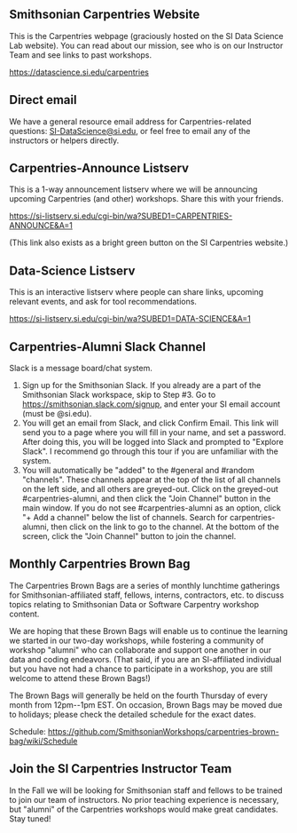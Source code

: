 Smithsonian Carpentries Website
-------------------------------

This is the Carpentries webpage (graciously hosted on the SI Data Science Lab website). You can read about our mission, see who is on our Instructor Team and see links to past workshops.

https://datascience.si.edu/carpentries

Direct email
------------

We have a general resource email address for Carpentries-related questions: SI-DataScience@si.edu, or feel free to email any of the instructors or helpers directly.

Carpentries-Announce Listserv
-----------------------------

This is a 1-way announcement listserv where we will be announcing upcoming Carpentries (and other) workshops. Share this with your friends.

https://si-listserv.si.edu/cgi-bin/wa?SUBED1=CARPENTRIES-ANNOUNCE&A=1

(This link also exists as a bright green button on the SI Carpentries website.)

Data-Science Listserv
---------------------

This is an interactive listserv where people can share links, upcoming relevant events, and ask for tool recommendations.

https://si-listserv.si.edu/cgi-bin/wa?SUBED1=DATA-SCIENCE&A=1

Carpentries-Alumni Slack Channel
--------------------------------

Slack is a message board/chat system.

1. Sign up for the Smithsonian Slack. If you already are a part of the Smithsonian Slack workspace, skip to Step #3. Go to https://smithsonian.slack.com/signup, and enter your SI email account (must be @si.edu).
2. You will get an email from Slack, and click Confirm Email. This link will send you to a page where you will fill in your name, and set a password. After doing this, you will be logged into Slack and prompted to "Explore Slack". I recommend go through this tour if you are unfamiliar with the system.
3. You will automatically be "added" to the #general and #random "channels". These channels appear at the top of the list of all channels on the left side, and all others are greyed-out. Click on the greyed-out #carpentries-alumni, and then click the "Join Channel" button in the main window. If you do not see #carpentries-alumni as an option, click "+ Add a channel" below the list of channels. Search for carpentries-alumni, then click on the link to go to the channel. At the bottom of the screen, click the "Join Channel" button to join the channel.

Monthly Carpentries Brown Bag
-----------------------------

The Carpentries Brown Bags are a series of monthly lunchtime gatherings for Smithsonian-affiliated staff, fellows, interns, contractors, etc. to discuss topics relating to Smithsonian Data or Software Carpentry workshop content.

We are hoping that these Brown Bags will enable us to continue the learning we started in our two-day workshops, while fostering a community of workshop "alumni" who can collaborate and support one another in our data and coding endeavors. (That said, if you are an SI-affiliated individual but you have not had a chance to participate in a workshop, you are still welcome to attend these Brown Bags!)

The Brown Bags will generally be held on the fourth Thursday of every month from 12pm--1pm EST. On occasion, Brown Bags may be moved due to holidays; please check the detailed schedule for the exact dates.

Schedule: https://github.com/SmithsonianWorkshops/carpentries-brown-bag/wiki/Schedule

Join the SI Carpentries Instructor Team
---------------------------------------

In the Fall we will be looking for Smithsonian staff and fellows to be trained to join our team of instructors. No prior teaching experience is necessary, but "alumni" of the Carpentries workshops would make great candidates. Stay tuned!


